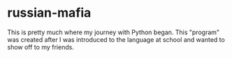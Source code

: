 # russian-mafia
This is pretty much where my journey with Python began. This "program" was created after I was introduced to the language at school and wanted to show off to my friends.
